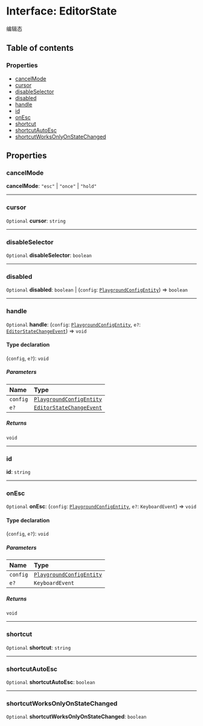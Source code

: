 # Interface: EditorState

编辑态

## Table of contents

### Properties

* [cancelMode](/en/auto-docs/editor/interfaces/EditorState-1.md#cancelmode)
* [cursor](/en/auto-docs/editor/interfaces/EditorState-1.md#cursor)
* [disableSelector](/en/auto-docs/editor/interfaces/EditorState-1.md#disableselector)
* [disabled](/en/auto-docs/editor/interfaces/EditorState-1.md#disabled)
* [handle](/en/auto-docs/editor/interfaces/EditorState-1.md#handle)
* [id](/en/auto-docs/editor/interfaces/EditorState-1.md#id)
* [onEsc](/en/auto-docs/editor/interfaces/EditorState-1.md#onesc)
* [shortcut](/en/auto-docs/editor/interfaces/EditorState-1.md#shortcut)
* [shortcutAutoEsc](/en/auto-docs/editor/interfaces/EditorState-1.md#shortcutautoesc)
* [shortcutWorksOnlyOnStateChanged](/en/auto-docs/editor/interfaces/EditorState-1.md#shortcutworksonlyonstatechanged)

## Properties

### cancelMode

**cancelMode**: `"esc"` | `"once"` | `"hold"`

***

### cursor

`Optional` **cursor**: `string`

***

### disableSelector

`Optional` **disableSelector**: `boolean`

***

### disabled

`Optional` **disabled**: `boolean` | (`config`: [`PlaygroundConfigEntity`](/en/auto-docs/editor/classes/PlaygroundConfigEntity.md)) => `boolean`

***

### handle

`Optional` **handle**: (`config`: [`PlaygroundConfigEntity`](/en/auto-docs/editor/classes/PlaygroundConfigEntity.md), `e?`: [`EditorStateChangeEvent`](/en/auto-docs/editor/interfaces/EditorStateChangeEvent.md)) => `void`

#### Type declaration

(`config`, `e?`): `void`

##### Parameters

| Name | Type |
| :------ | :------ |
| `config` | [`PlaygroundConfigEntity`](/en/auto-docs/editor/classes/PlaygroundConfigEntity.md) |
| `e?` | [`EditorStateChangeEvent`](/en/auto-docs/editor/interfaces/EditorStateChangeEvent.md) |

##### Returns

`void`

***

### id

**id**: `string`

***

### onEsc

`Optional` **onEsc**: (`config`: [`PlaygroundConfigEntity`](/en/auto-docs/editor/classes/PlaygroundConfigEntity.md), `e?`: `KeyboardEvent`) => `void`

#### Type declaration

(`config`, `e?`): `void`

##### Parameters

| Name | Type |
| :------ | :------ |
| `config` | [`PlaygroundConfigEntity`](/en/auto-docs/editor/classes/PlaygroundConfigEntity.md) |
| `e?` | `KeyboardEvent` |

##### Returns

`void`

***

### shortcut

`Optional` **shortcut**: `string`

***

### shortcutAutoEsc

`Optional` **shortcutAutoEsc**: `boolean`

***

### shortcutWorksOnlyOnStateChanged

`Optional` **shortcutWorksOnlyOnStateChanged**: `boolean`
